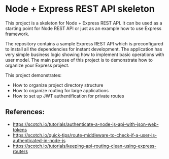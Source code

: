 # Node + Express REST API skeleton
This project is a skeleton for Node + Express REST API. It can be used as a starting point for Node REST API or just as an example how to use Express framework.

The repository contains a sample Express REST API which is preconfigured to install all the dependencies for instant development. The application has very simple business logic showing how to implement basic operations with user model. The main purpose of this project is to demonstrate how to organize your Express project.

This project demonstrates:
 * How to organize project directory structure
 * How to organize routing for large applications
 * How to set up JWT authentification for private routes

## References:
 * https://scotch.io/tutorials/authenticate-a-node-js-api-with-json-web-tokens
 * https://scotch.io/quick-tips/route-middleware-to-check-if-a-user-is-authenticated-in-node-js
 * https://scotch.io/tutorials/keeping-api-routing-clean-using-express-routers